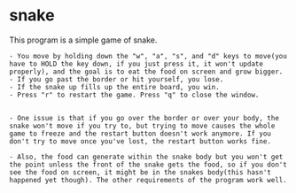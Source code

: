 # snake
This program is a simple game of snake. 

	- You move by holding down the "w", "a", "s", and "d" keys to move(you have to HOLD the key down, if you just press it, it won't update properly), and the goal is to eat the food on screen and grow bigger. 
	- If you go past the border or hit yourself, you lose. 
	- If the snake up fills up the entire board, you win. 
	- Press "r" to restart the game. Press "q" to close the window.


	- One issue is that if you go over the border or over your body, the snake won't move if you try to, but trying to move causes the whole game to freeze and the restart button doesn't work anymore. If you don't try to move once you've lost, the restart button works fine. 

	- Also, the food can generate within the snake body but you won't get the point unless the front of the snake gets the food, so if you don't see the food on screen, it might be in the snakes body(this hasn't happened yet though). The other requirements of the program work well.
